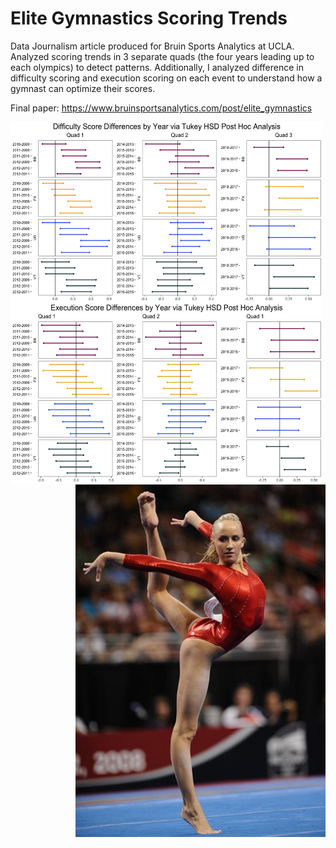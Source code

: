 # Elite Gymnastics Scoring Trends

Data Journalism article produced for Bruin Sports Analytics at UCLA. Analyzed scoring trends in 3 separate quads (the four years leading up to each olympics) to detect patterns. Additionally, I analyzed difference in difficulty scoring and execution scoring on each event to understand how a gymnast can optimize their scores.

Final paper: https://www.bruinsportsanalytics.com/post/elite_gymnastics


<img style="float: left;" src="images/Difficulty_Comparison.png" width="500" height="290"> 
<img style="float: left;" src="images/Execution_Comparison.png" width="500" height="290"> 
<img style="float: right;" src="images/nastia.jpeg" width = "400">


